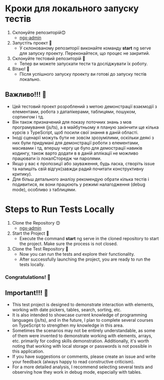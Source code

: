 # Кроки для локального запуску тестів

1. Склонуйте репозиторій😊
   - [ngx-admin](https://github.com/akveo/ngx-admin) 
2. Запустіть проект 🚀
   - У склонованому репозиторії виконайте команду **start**  ng serve для запуску проекту. Переконайтеся, що процес не закритий.
3. Склонуйте тестовий репозиторій 🔄
   - Тепер ви можете запускати тести та досліджувати їх роботу.
4. Вітаю! 🎉
   - Після успішного запуску проекту ви готові до запуску тестів локально.


## Важливо!!! 🛑

- Цей тестовий проект розроблений з метою демонстрації взаємодії з елементами, робота з датапікерами, таблицями, пошуком, сортингом і тд.
- Він також призначений для показу поточних знань з мов програмування (js/ts), а в майбутньому я планую закінчити ще кілька курсів з TypeScript, щоб посили свої знання в даній області.
- Іноді сценарії можуть бути не зовсім зрозумілими, оскільки деякі з них були придумані для демонстрації роботи з елементами, масивами і тд, впершу чергу це було  для демострації навиків кодингу, також варто додати в в даній аплікації не можливо працювати із локалСторедж чи паролями.
- Якщо у вас є пропозиції або зауваження, будь ласка, створіть issue та напишіть свій відгук(завжди радий почитати конструктивну критику).
- Для більш детального аналізу рекомендую обрати кілька тестів і подивитися, як вони працюють у режимі налагодження (debug mode), особливо з таблицями.











# Steps to Run Tests Locally
1. Clone the Repository 😊
   - [ngx-admin](https://github.com/akveo/ngx-admin) 
2. Start the Project 🚀
   - Execute the command **start** ng serve in the cloned repository to start the project. Make sure the process is not closed.
3. Clone the Test Repository 🔄
   - Now you can run the tests and explore their functionality.
   - After successfully launching the project, you are ready to run the tests locally.

 ### Congratulations! 🎉

## Important!!! 🛑
  - This test project is designed to demonstrate interaction with elements, working with date pickers, tables, search, sorting, etc.
  - It is also intended to showcase current knowledge of programming languages (js/ts), and in the future, I plan to complete several courses on TypeScript to strengthen my knowledge in this area.
  - Sometimes the scenarios may not be entirely understandable, as some of them were invented to demonstrate working with elements, arrays, etc. primarily for coding skills demonstration. Additionally, it's worth noting that working with local storage or passwords is not 
   possible in this application.
  - If you have suggestions or comments, please create an issue and write your feedback (always happy to read constructive criticism).
  - For a more detailed analysis, I recommend selecting several tests and observing how they work in debug mode, especially with tables.
